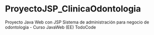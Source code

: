 # ProyectoJSP_ClinicaOdontologia
Proyecto Java Web con JSP Sistema de administración para negocio de odontologia - Curso JavaWeb (EE) TodoCode
